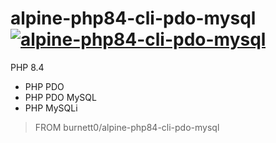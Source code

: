 # alpine-php84-cli-pdo-mysql [![alpine-php84-cli-pdo-mysql](https://github.com/Burnett01/docker-images/actions/workflows/build.yml/badge.svg?branch=alpine-php84-cli-pdo-mysql)](https://github.com/Burnett01/docker-images/actions/workflows/build.yml)

PHP 8.4
+ PHP PDO
+ PHP PDO MySQL
+ PHP MySQLi

> FROM burnett0/alpine-php84-cli-pdo-mysql
